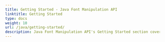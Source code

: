 ```yaml
---
title: Getting Started - Java Font Manipulation API
linktitle: Getting Started
type: docs
weight: 10
url: /java/getting-started/
description: Java Font Manipulation API's Getting Started section covers topics including Product Overview, Supported File Formats, Feature List, and Installation.
---
```

